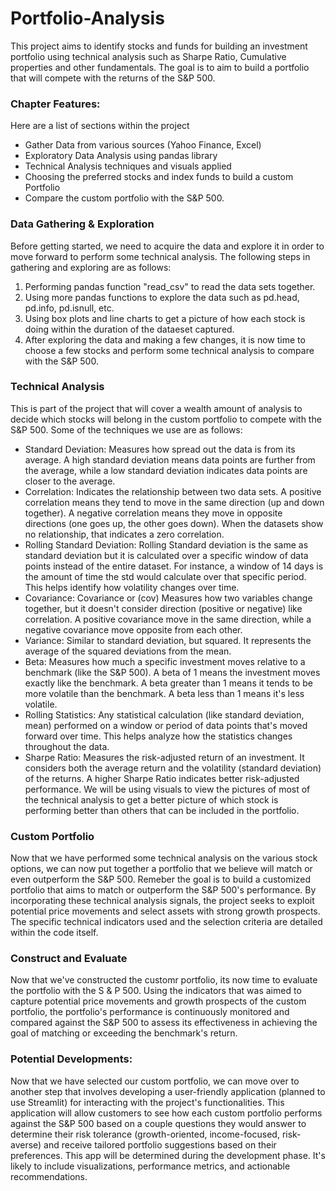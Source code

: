 # Portfolio-Analysis

This project aims to identify stocks and funds for building an investment portfolio using technical analysis such as Sharpe Ratio, Cumulative properties and other fundamentals.
The goal is to aim to build a portfolio that will compete with the returns of the S&P 500.

### Chapter Features:
 Here are a list of sections within the project
  *  Gather Data from various sources (Yahoo Finance, Excel)
  *  Exploratory Data Analysis using pandas library
  *  Technical Analysis techniques and visuals applied
  *  Choosing the preferred stocks and index funds to build a custom Portfolio
  *  Compare the custom portfolio with the S&P 500.
### Data Gathering & Exploration
 Before getting started, we need to acquire the data and explore it in order to move forward to perform some technical analysis. The following steps in gathering and exploring are as follows:
 1. Performing pandas function "read_csv" to read the data sets together.
 2. Using more pandas functions to explore the data such as pd.head, pd.info, pd.isnull, etc.
 3. Using box plots and line charts to get a picture of how each stock is doing within the duration of the dataeset captured.
 4. After exploring the data and making a few changes, it is now time to choose a few stocks and perform some technical analysis to compare with the S&P 500.
### Technical Analysis
 This is part of the project that will cover a wealth amount of analysis to decide which stocks will belong in the custom portfolio to compete with the S&P 500.
 Some of the techniques we use are as follows:
 - Standard Deviation: Measures how spread out the data is from its average. A high standard deviation means data points are further from the average, while a low standard deviation indicates data points are closer to the average.
 - Correlation: Indicates the relationship between two data sets. A positive correlation means they tend to move in the same direction (up and down together). A negative correlation means they move in opposite directions (one goes up, the other goes down). When the datasets show no relationship, that indicates a zero correlation.
 - Rolling Standard Deviation: Rolling Standard deviation is the same as standard deviation but it is calculated over a specific window of data points instead of the entire dataset. For instance, a window of 14 days is the amount of time the std would calculate over that specific period. This helps identify how volatility changes over time.
 - Covariance: Covariance or (cov) Measures how two variables change together, but it doesn't consider direction (positive or negative) like correlation. A positive covariance move in the same direction, while a negative covariance move opposite from each other.
 - Variance: Similar to standard deviation, but squared. It represents the average of the squared deviations from the mean.
 - Beta: Measures how much a specific investment moves relative to a benchmark (like the S&P 500). A beta of 1 means the investment moves exactly like the benchmark. A beta greater than 1 means it tends to be more volatile than the benchmark. A beta less than 1 means it's less volatile.
 - Rolling Statistics: Any statistical calculation (like standard deviation, mean) performed on a window or period of data points that's moved forward over time. This helps analyze how the statistics changes throughout the data.
 - Sharpe Ratio:  Measures the risk-adjusted return of an investment. It considers both the average return and the volatility (standard deviation) of the returns. A higher Sharpe Ratio indicates better risk-adjusted performance.
We will be using visuals to view the pictures of most of the technical analysis to get a better picture of which stock is performing better than others that can be included in the portfolio. 
### Custom Portfolio
Now that we have performed some technical analysis on the various stock options, we can now put together a portfolio that we believe will match or even outperform the S&P 500.
Remeber the goal is to build a customized portfolio that aims to match or outperform the S&P 500's performance. By incorporating these technical analysis signals, the project seeks to exploit potential price movements and select assets with strong growth prospects. The specific technical indicators used and the selection criteria are detailed within the code itself.
### Construct and Evaluate 
Now that we've constructed the customr portfolio, its now time to evaluate the portfolio with the S & P 500. Using the indicators that was aimed to capture potential price movements and growth prospects of the custom portfolio, the portfolio's performance is continuously monitored and compared against the S&P 500 to assess its effectiveness in achieving the goal of matching or exceeding the benchmark's return.
### Potential Developments:
Now that we have selected our custom portfolio, we can move over to another step that involves developing a user-friendly application (planned to use Streamlit) for interacting with the project's functionalities.
This application will allow customers to see how each custom portfolio performs against the S&P 500 based on a couple questions they would answer to determine their risk tolerance (growth-oriented, income-focused, risk-averse) and receive tailored portfolio suggestions based on their preferences. This app will be determined during the development phase. It's likely to include visualizations, performance metrics, and actionable recommendations.

